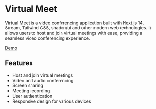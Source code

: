 # Virtual Meet

Virtual Meet is a video conferencing application built with Next.js 14, Stream, Tailwind CSS, shadcn/ui and other modern web technologies. It allows users to host and join virtual meetings with ease, providing a seamless video conferencing experience.

<a href="https://virtualmeet.vercel.app/">Demo</a>

## Features

- Host and join virtual meetings
- Video and audio conferencing
- Screen sharing
- Meeting recording
- User authentication
- Responsive design for various devices